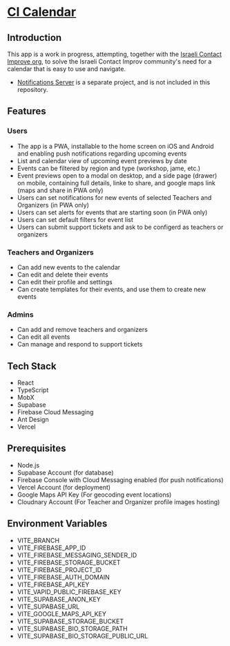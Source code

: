 # [CI Calendar](https://ci.nachli.com/)

## Introduction

This app is a work in progress, attempting, together with the [Israeli Contact Improve org](https://www.contactil.org/amutah), to solve the Israeli Contact Improv community's need for a calendar that is easy to use and navigate.

-   [Notifications Server](https://github.com/contactil/ci-calendar-server) is a separate project, and is not included in this repository.

## Features

### Users

-   The app is a PWA, installable to the home screen on iOS and Android and enabling push notifications regarding upcoming events
-   List and calendar view of upcoming event previews by date
-   Events can be filtered by region and type (workshop, jame, etc.)
-   Event previews open to a modal on desktop, and a side page (drawer) on mobile, containing full details, linke to share, and google maps link (maps and share in PWA only)
-   Users can set notifications for new events of selected Teachers and Organizers (in PWA only)
-   Users can set alerts for events that are starting soon (in PWA only)
-   Users can set default filters for event list
-   Users can submit support tickets and ask to be configerd as teachers or organizers

### Teachers and Organizers

-   Can add new events to the calendar
-   Can edit and delete their events
-   Can edit their profile and settings
-   Can create templates for their events, and use them to create new events

### Admins

-   Can add and remove teachers and organizers
-   Can edit all events
-   Can manage and respond to support tickets

## Tech Stack

-   React
-   TypeScript
-   MobX
-   Supabase
-   Firebase Cloud Messaging
-   Ant Design
-   Vercel

## Prerequisites

-   Node.js
-   Supabase Account (for database)
-   Firebase Console with Cloud Messaging enabled (for push notifications)
-   Vercel Account (for deployment)
-   Google Maps API Key (For geocoding event locations)
-   Cloudnary Account (For Teacher and Organizer profile images hosting)

## Environment Variables

-   VITE_BRANCH
-   VITE_FIREBASE_APP_ID
-   VITE_FIREBASE_MESSAGING_SENDER_ID
-   VITE_FIREBASE_STORAGE_BUCKET
-   VITE_FIREBASE_PROJECT_ID
-   VITE_FIREBASE_AUTH_DOMAIN
-   VITE_FIREBASE_API_KEY
-   VITE_VAPID_PUBLIC_FIREBASE_KEY
-   VITE_SUPABASE_ANON_KEY
-   VITE_SUPABASE_URL
-   VITE_GOOGLE_MAPS_API_KEY
-   VITE_SUPABASE_STORAGE_BUCKET
-   VITE_SUPABASE_BIO_STORAGE_PATH
-   VITE_SUPABASE_BIO_STORAGE_PUBLIC_URL
